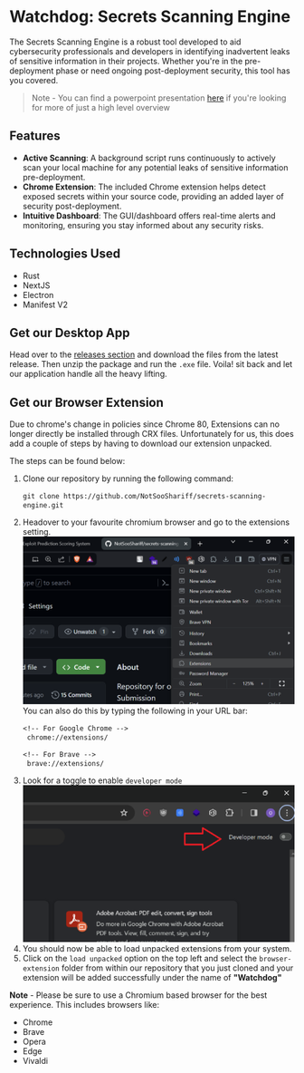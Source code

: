 # Watchdog: Secrets Scanning Engine

The Secrets Scanning Engine is a robust tool developed to aid cybersecurity professionals and developers in identifying inadvertent leaks of sensitive information in their projects. Whether you're in the pre-deployment phase or need ongoing post-deployment security, this tool has you covered.

> Note - You can find a powerpoint presentation [here](https://github.com/NotSooShariff/secrets-scanning-engine/blob/main/assets/Watchdog%20Project%20Presentation.pdf) if you're looking for more of just a high level overview

## Features

- **Active Scanning**: A background script runs continuously to actively scan your local machine for any potential leaks of sensitive information pre-deployment.
- **Chrome Extension**: The included Chrome extension helps detect exposed secrets within your source code, providing an added layer of security post-deployment.
- **Intuitive Dashboard**: The GUI/dashboard offers real-time alerts and monitoring, ensuring you stay informed about any security risks.

## Technologies Used
- Rust 
- NextJS
- Electron
- Manifest V2

## Get our Desktop App 

Head over to the [releases section](https://github.com/NotSooShariff/secrets-scanning-engine/releases) and download the files from the latest release. Then unzip the package and run the `.exe` file. Voila! sit back and let our application handle all the heavy lifting.

## Get our Browser Extension

Due to chrome's change in policies since Chrome 80, Extensions can no longer directly be installed through CRX files. Unfortunately for us, this does add a couple of steps by having to download our extension unpacked.

The steps can be found below:
1. Clone our repository by running the following command:
   ```
   git clone https://github.com/NotSooShariff/secrets-scanning-engine.git
   ```
2. Headover to your favourite chromium browser and go to the extensions setting.
   ![Screenshot 1](assets/image.png)
   You can also do this by typing the following in your URL bar:
   ```
   <!-- For Google Chrome -->
    chrome://extensions/ 
   ```
   ```
   <!-- For Brave -->
    brave://extensions/ 
   ```
3. Look for a toggle to enable `developer mode`
   ![alt text](assets/image2.png)
4. You should now be able to load unpacked extensions from your system. 
5. Click on the `load unpacked` option on the top left and select the `browser-extension` folder from within our repository that you just cloned and your extension will be added successfully under the name of **"Watchdog"**

**Note** - Please be sure to use a Chromium based browser for the best experience. This includes browsers like:
- Chrome 
- Brave 
- Opera
- Edge 
- Vivaldi 


